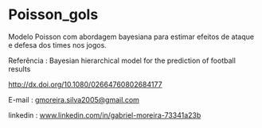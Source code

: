 # Poisson_gols

Modelo Poisson com abordagem bayesiana para estimar efeitos de ataque e defesa dos times nos jogos.

Referência : Bayesian hierarchical model for the prediction of football results

http://dx.doi.org/10.1080/02664760802684177

E-mail : gmoreira.silva2005@gmail.com

linkedin : www.linkedin.com/in/gabriel-moreira-73341a23b
